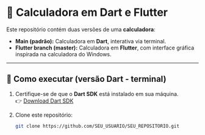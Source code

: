 # 🧮 Calculadora em Dart e Flutter

Este repositório contém duas versões de uma **calculadora**:  
- **Main (padrão):** Calculadora em **Dart**, interativa via terminal.  
- **Flutter branch (master):** Calculadora em **Flutter**, com interface gráfica inspirada na calculadora do Windows.

---

## 🚀 Como executar (versão Dart - terminal)

1. Certifique-se de que o **Dart SDK** está instalado em sua máquina.  
   👉 [Download Dart SDK](https://dart.dev/get-dart)

2. Clone este repositório:
   ```bash
   git clone https://github.com/SEU_USUARIO/SEU_REPOSITORIO.git
